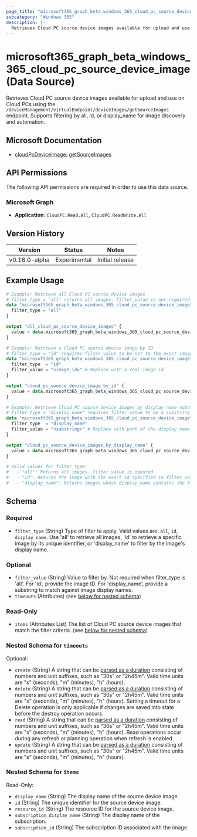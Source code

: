 ```yaml
---
page_title: "microsoft365_graph_beta_windows_365_cloud_pc_source_device_image Data Source - terraform-provider-microsoft365"
subcategory: "Windows 365"
description: |-
  Retrieves Cloud PC source device images available for upload and use on Cloud PCs using the /deviceManagement/virtualEndpoint/deviceImages/getSourceImages endpoint. Supports filtering by all, id, or display_name for image discovery and automation.
---
```


# microsoft365_graph_beta_windows_365_cloud_pc_source_device_image (Data Source)

Retrieves Cloud PC source device images available for upload and use on Cloud PCs using the `/deviceManagement/virtualEndpoint/deviceImages/getSourceImages` endpoint. Supports filtering by all, id, or display_name for image discovery and automation.

## Microsoft Documentation

- [cloudPcDeviceImage: getSourceImages](https://learn.microsoft.com/en-us/graph/api/cloudpcdeviceimage-getsourceimages?view=graph-rest-beta)

## API Permissions

The following API permissions are required in order to use this data source.

### Microsoft Graph

- **Application**: `CloudPC.Read.All`, `CloudPC.ReadWrite.All`

## Version History

| Version | Status | Notes |
|---------|--------|-------|
| v0.18.0-alpha | Experimental | Initial release |

## Example Usage

```terraform
# Example: Retrieve all Cloud PC source device images
# filter_type = "all" returns all images. filter_value is not required.
data "microsoft365_graph_beta_windows_365_cloud_pc_source_device_image" "all" {
  filter_type = "all"
}

output "all_cloud_pc_source_device_images" {
  value = data.microsoft365_graph_beta_windows_365_cloud_pc_source_device_image.all.items
}

# Example: Retrieve a Cloud PC source device image by ID
# filter_type = "id" requires filter_value to be set to the exact image id (see output from the 'all' query above)
data "microsoft365_graph_beta_windows_365_cloud_pc_source_device_image" "by_id" {
  filter_type  = "id"
  filter_value = "<image_id>" # Replace with a real image id
}

output "cloud_pc_source_device_image_by_id" {
  value = data.microsoft365_graph_beta_windows_365_cloud_pc_source_device_image.by_id.items
}

# Example: Retrieve Cloud PC source device images by display name substring
# filter_type = "display_name" requires filter_value to be a substring to match against image display names
data "microsoft365_graph_beta_windows_365_cloud_pc_source_device_image" "by_display_name" {
  filter_type  = "display_name"
  filter_value = "<substring>" # Replace with part of the display name
}

output "cloud_pc_source_device_images_by_display_name" {
  value = data.microsoft365_graph_beta_windows_365_cloud_pc_source_device_image.by_display_name.items
}

# Valid values for filter_type:
#   - "all": Returns all images. filter_value is ignored.
#   - "id": Returns the image with the exact id specified in filter_value.
#   - "display_name": Returns images whose display_name contains the filter_value substring (case-insensitive).
```

<!-- schema generated by tfplugindocs -->
## Schema

### Required

- `filter_type` (String) Type of filter to apply. Valid values are: `all`, `id`, `display_name`. Use 'all' to retrieve all images, 'id' to retrieve a specific image by its unique identifier, or 'display_name' to filter by the image's display name.

### Optional

- `filter_value` (String) Value to filter by. Not required when filter_type is 'all'. For 'id', provide the image ID. For 'display_name', provide a substring to match against image display names.
- `timeouts` (Attributes) (see [below for nested schema](#nestedatt--timeouts))

### Read-Only

- `items` (Attributes List) The list of Cloud PC source device images that match the filter criteria. (see [below for nested schema](#nestedatt--items))

<a id="nestedatt--timeouts"></a>
### Nested Schema for `timeouts`

Optional:

- `create` (String) A string that can be [parsed as a duration](https://pkg.go.dev/time#ParseDuration) consisting of numbers and unit suffixes, such as "30s" or "2h45m". Valid time units are "s" (seconds), "m" (minutes), "h" (hours).
- `delete` (String) A string that can be [parsed as a duration](https://pkg.go.dev/time#ParseDuration) consisting of numbers and unit suffixes, such as "30s" or "2h45m". Valid time units are "s" (seconds), "m" (minutes), "h" (hours). Setting a timeout for a Delete operation is only applicable if changes are saved into state before the destroy operation occurs.
- `read` (String) A string that can be [parsed as a duration](https://pkg.go.dev/time#ParseDuration) consisting of numbers and unit suffixes, such as "30s" or "2h45m". Valid time units are "s" (seconds), "m" (minutes), "h" (hours). Read operations occur during any refresh or planning operation when refresh is enabled.
- `update` (String) A string that can be [parsed as a duration](https://pkg.go.dev/time#ParseDuration) consisting of numbers and unit suffixes, such as "30s" or "2h45m". Valid time units are "s" (seconds), "m" (minutes), "h" (hours).


<a id="nestedatt--items"></a>
### Nested Schema for `items`

Read-Only:

- `display_name` (String) The display name of the source device image.
- `id` (String) The unique identifier for the source device image.
- `resource_id` (String) The resource ID for the source device image.
- `subscription_display_name` (String) The display name of the subscription.
- `subscription_id` (String) The subscription ID associated with the image. 